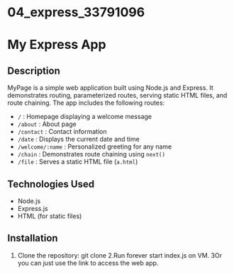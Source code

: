 # 04_express_33791096
# My Express App

## Description
MyPage is a simple web application built using Node.js and Express. 
It demonstrates routing, parameterized routes, serving static HTML files, and route chaining. 
The app includes the following routes:
- `/` : Homepage displaying a welcome message
- `/about` : About page
- `/contact` : Contact information
- `/date` : Displays the current date and time
- `/welcome/:name` : Personalized greeting for any name
- `/chain` : Demonstrates route chaining using `next()`
- `/file` : Serves a static HTML file (`a.html`)

## Technologies Used
- Node.js
- Express.js
- HTML (for static files)

## Installation
1. Clone the repository:
   git clone <your-repo-URL>
2.Run forever start index.js on VM.
3Or you can just use the link to access the web app.

